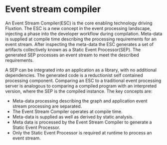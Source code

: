 # Event stream compiler

An Event Stream Compiler\(ESC\) is the core enabling technology driving Fluxtion. The ESC is a new concept in the event processing landscape, injecting a phase into the developer workflow during compilation. Meta-data is supplied at compile time describing the processing requirements for an event stream. After inspecting the meta-data the ESC generates a set of artifacts collectively known as a Static Event Processor\(SEP\). The generated SEP processes an event stream to meet the described requirements.

A SEP can be integrated into an application as a library, with no additional dependencies. The generated code is a reductionist self contained processing component. Comparing an ESC to a traditional event processing server is analogous to comparing a compiled program with an interpreted version, where the SEP is the compiled instance. The key concepts are:

* Meta-data processing describing the graph and application event stream processing are separated.
* The Event Stream Compiler operates at compile time.
* Meta-data is supplied as well as derived by static analysis.
* Meta data is processed by the Event Stream Compiler to generate a Static Event Processor.
* Only the Static Event Processor is required at runtime to process an event stream.

